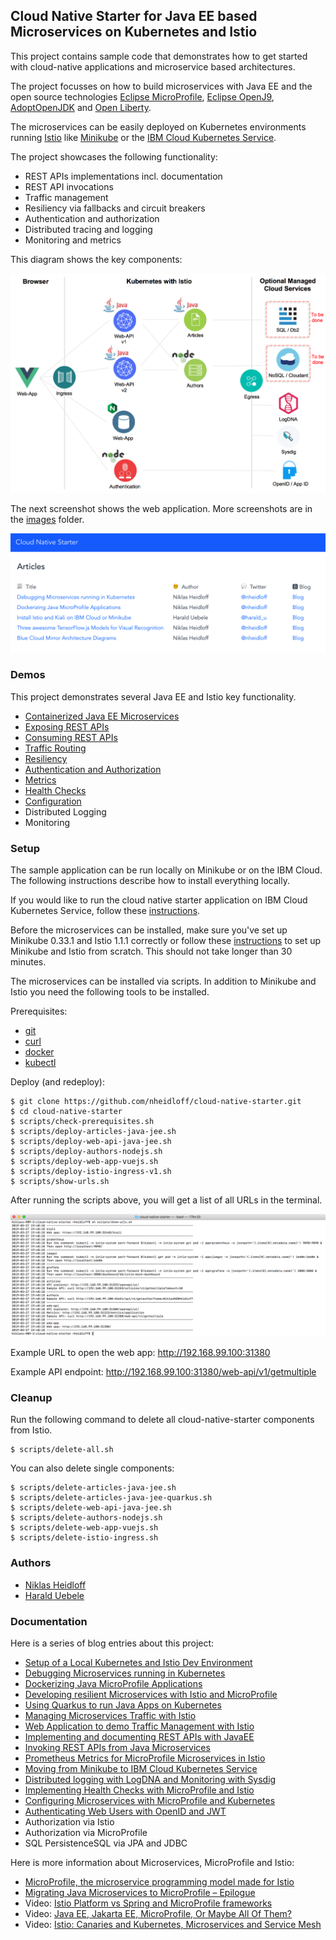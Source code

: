 ## Cloud Native Starter for Java EE based Microservices on Kubernetes and Istio

This project contains sample code that demonstrates how to get started with cloud-native applications and microservice based architectures. 

The project focusses on how to build microservices with Java EE and the open source technologies [Eclipse MicroProfile](https://microprofile.io/), [Eclipse OpenJ9](https://www.eclipse.org/openj9/), [AdoptOpenJDK](https://adoptopenjdk.net/) and [Open Liberty](https://openliberty.io/).

The microservices can be easily deployed on Kubernetes environments running [Istio](https://istio.io/) like [Minikube](https://kubernetes.io/docs/setup/minikube/) or the [IBM Cloud Kubernetes Service](https://www.ibm.com/cloud/container-service).

The project showcases the following functionality:

* REST APIs implementations incl. documentation
* REST API invocations
* Traffic management
* Resiliency via fallbacks and circuit breakers
* Authentication and authorization
* Distributed tracing and logging
* Monitoring and metrics

This diagram shows the key components:

<kbd><img src="images/architecture.png" /></kbd>

The next screenshot shows the web application. More screenshots are in the [images](images) folder.

<kbd><img src="images/web-app.png" /></kbd>


### Demos

This project demonstrates several Java EE and Istio key functionality.

* [Containerized Java EE Microservices](documentation/DemoJavaImage.md)
* [Exposing REST APIs](documentation/DemoExposeRESTAPIs.md)
* [Consuming REST APIs](documentation/DemoConsumeRESTAPIs.md)
* [Traffic Routing](documentation/DemoTrafficRouting.md)
* [Resiliency](documentation/DemoResiliency.md)
* [Authentication and Authorization](documentation/DemoAuthentication.md)
* [Metrics](documentation/DemoMetrics.md)
* [Health Checks](documentation/DemoHealthCheck.md)
* [Configuration](documentation/DemoConfiguration.md)
* Distributed Logging
* Monitoring


### Setup

The sample application can be run locally on Minikube or on the IBM Cloud. The following instructions describe how to install everything locally.

If you would like to run the cloud native starter application on IBM Cloud Kubernetes Service, follow these [instructions](documentation/IKSDeployment.md). 

Before the microservices can be installed, make sure you've set up Minikube 0.33.1 and Istio 1.1.1 correctly or follow these [instructions](documentation/SetupLocalEnvironment.md) to set up Minikube and Istio from scratch. This should not take longer than 30 minutes.

The microservices can be installed via scripts. In addition to Minikube and Istio you need the following tools to be installed.

Prerequisites:

* [git](https://git-scm.com/book/en/v2/Getting-Started-Installing-Git)
* [curl](https://curl.haxx.se/download.html)
* [docker](https://docs.docker.com/install/)
* [kubectl](https://kubernetes.io/docs/tasks/tools/install-kubectl/)

Deploy (and redeploy):

```
$ git clone https://github.com/nheidloff/cloud-native-starter.git
$ cd cloud-native-starter
$ scripts/check-prerequisites.sh
$ scripts/deploy-articles-java-jee.sh
$ scripts/deploy-web-api-java-jee.sh
$ scripts/deploy-authors-nodejs.sh
$ scripts/deploy-web-app-vuejs.sh
$ scripts/deploy-istio-ingress-v1.sh
$ scripts/show-urls.sh
```

After running the scripts above, you will get a list of all URLs in the terminal.

<kbd><img src="images/urls.png" /></kbd>

Example URL to open the web app: http://192.168.99.100:31380

Example API endpoint: http://192.168.99.100:31380/web-api/v1/getmultiple

### Cleanup

Run the following command to delete all cloud-native-starter components from Istio.

```
$ scripts/delete-all.sh
```

You can also delete single components:

```
$ scripts/delete-articles-java-jee.sh
$ scripts/delete-articles-java-jee-quarkus.sh
$ scripts/delete-web-api-java-jee.sh
$ scripts/delete-authors-nodejs.sh
$ scripts/delete-web-app-vuejs.sh
$ scripts/delete-istio-ingress.sh
```

### Authors

* [Niklas Heidloff](https://twitter.com/nheidloff)
* [Harald Uebele](https://twitter.com/harald_u)


### Documentation

Here is a series of blog entries about this project:

* [Setup of a Local Kubernetes and Istio Dev Environment](http://heidloff.net/article/setup-local-development-kubernetes-istio)
* [Debugging Microservices running in Kubernetes](http://heidloff.net/article/debugging-microservices-kubernetes)
* [Dockerizing Java MicroProfile Applications](http://heidloff.net/article/dockerizing-container-java-microprofile)
* [Developing resilient Microservices with Istio and MicroProfile](http://heidloff.net/article/resiliency-microservice-microprofile-java-istio)
* [Using Quarkus to run Java Apps on Kubernetes](http://heidloff.net/article/quarkus-javaee-microprofile-kubernetes)
* [Managing Microservices Traffic with Istio](https://haralduebele.blog/2019/03/11/managing-microservices-traffic-with-istio/)
* [Web Application to demo Traffic Management with Istio](http://heidloff.net/article/sample-app-manage-microservices-traffic-istio)
* [Implementing and documenting REST APIs with JavaEE](http://heidloff.net/article/rest-apis-microprofile-javaee-jaxrs)
* [Invoking REST APIs from Java Microservices](http://heidloff.net/invoke-rest-apis-java-microprofile-microservice)
* [Prometheus Metrics for MicroProfile Microservices in Istio](http://heidloff.net/article/prometheus-metrics-microprofile-microservices-istio/)
* [Moving from Minikube to IBM Cloud Kubernetes Service](https://haralduebele.blog/2019/04/04/moving-from-minikube-to-ibm-cloud-kubernetes-service/)
* [Distributed logging with LogDNA and Monitoring with Sysdig](https://haralduebele.blog/2019/04/08/whats-going-on-in-my-cluster/)
* [Implementing Health Checks with MicroProfile and Istio](http://heidloff.net/article/implementing-health-checks-microprofile-istio)
* [Configuring Microservices with MicroProfile and Kubernetes](http://heidloff.net/article/configuring-java-microservices-microprofile-kubernetes/)
* [Authenticating Web Users with OpenID and JWT](http://heidloff.net/article/authenticating-web-users-openid-connect-jwt/)
* Authorization via Istio
* Authorization via MicroProfile
* SQL PersistenceSQL via JPA and JDBC

Here is more information about Microservices, MicroProfile and Istio:

* [MicroProfile, the microservice programming model made for Istio](https://www.eclipse.org/community/eclipse_newsletter/2018/september/MicroProfile_istio.php)
* [Migrating Java Microservices to MicroProfile – Epilogue](https://www.ibm.com/blogs/bluemix/2019/02/migrating-java-microservices-to-microprofile-epilogue/)
* Video: [Istio Platform vs Spring and MicroProfile frameworks](https://www.youtube.com/watch?v=lFj8X0VLOFQ)
* Video: [Java EE, Jakarta EE, MicroProfile, Or Maybe All Of Them?](https://www.youtube.com/watch?v=Jemx1BrB45Y)
* Video: [Istio: Canaries and Kubernetes, Microservices and Service Mesh](https://www.youtube.com/watch?v=YQLOcjvbo9s)